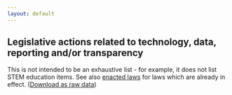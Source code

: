 ```yaml
---
layout: default
---
```


## Legislative actions related to technology, data, reporting and/or transparency

This is not intended to be an exhaustive list - for example, it does not list STEM education items. See also [enacted laws](../enacted-laws) for laws which are already in effect. ([Download as raw data](legislative-actions.csv))

<div id="actions-div"></div>
<script type="text/javascript" src="//code.jquery.com/jquery-2.1.3.min.js"></script>
<script type="text/javascript" src="//cdn.datatables.net/1.10.4/js/jquery.dataTables.min.js"></script>
<script type="text/javascript" src="../js/jquery-csv.0.71.js"></script>
<link rel="stylesheet" type="text/css" href="//cdn.datatables.net/1.10.4/css/jquery.dataTables.min.css">

<script type="text/javascript">

  $( document ).ready(function() {
    $.ajax("legislative-actions.csv", {
      success: function(returnedData, textStatus, jqXHR) {
        $.csv.toObjects(returnedData, {}, function(err, csvData) {
          $("#actions-div").html('<span id="actions-count"></span><table id="actions-table" cellpadding="0" cellspacing="0" border="0" class="display" width="100%"></table>');
          $("#actions-table").DataTable({
            // "ajax": webUrl,   // loading data this way doesn't work. Maybe a jquery version compatability issue?
            "data": csvData,
            "paging": false,
            "processing": true,  // only useful if DataTable's ajax handler is used
            "order": [[1, "asc"]],
            "columns": [
              {"className": "details-control", "orderable": "false", "data": null, "defaultContent": ""},
              // {"title": "Relevance", "data":"relevance", "width":"5%"},
              // {"title": "Identifier(s)", "render": function(data,type,full,meta){
              //  if (full.link) { return '<a href="' + full.link + '" target="_new">' + full.assemblyId + ' ' + full.senateId + ' ' + full.jointId + '</a>' }
              //    else { return full.assemblyId + ' ' + full.senateId + ' ' + full.jointId}
              // }, "width":"10%"},
              // {"title": "Subject(s)", "data": "subjects", "width": "10%"},
              // {"title": "Topic(s)", "data": "topics", "width": "15%"},
              {"title": "Title", "render": function(data,type,full,meta) {
                returnHtml = full.title;
                idString = full.assemblyId + " " + full.senateId + " " + full.jointId;
                if (full.link) {returnHtml+= ' (<a href="' + full.link + '" target="_new">' + idString + '</a>)'}
                  else { returnHtml+= ' (' + idString + ')' }
                return returnHtml;
              }},
              {"title": "Notes", "data": "notes" /**, "width": "40%" **/}
            ]
          });
          $("#actions-count").text('Total items: ' + $("#actions-table").DataTable().rows()[0].length);
        });
      },
      error: function(jqXHR, textStatus, errorThrown) {
        alert("unable to load CSV data file: " + errorThrown);
      }
    });
  });
  
</script>
